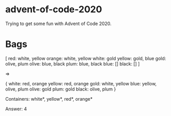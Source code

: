 # advent-of-code-2020

Trying to get some fun with Advent of Code 2020.


Bags
====

[
    red: white, yellow
    orange: white, yellow
    white: gold
    yellow: gold, blue
    gold: olive, plum
    olive: blue, black
    plum: blue, black
    blue: []
    black: []
]

=>

{
    white: red, orange
    yellow: red, orange
    gold: white, yellow
    blue: yellow, olive, plum
    olive: gold
    plum: gold
    black: olive, plum
}

Containers: white*, yellow*, red*, orange*

Answer: 4
